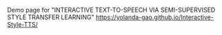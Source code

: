 Demo page for "INTERACTIVE TEXT-TO-SPEECH VIA SEMI-SUPERVISED STYLE TRANSFER LEARNING"
https://yolanda-gao.github.io/Interactive-Style-TTS/
